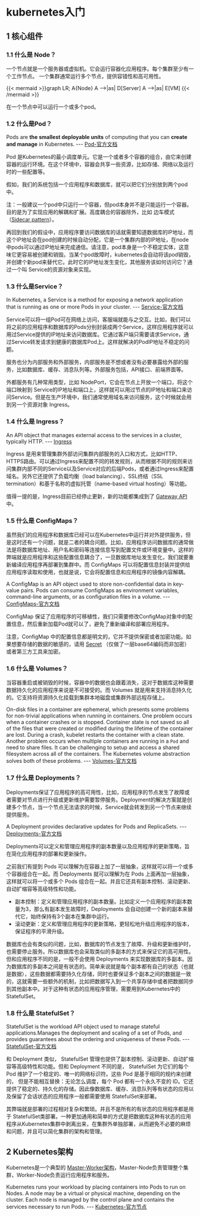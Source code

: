 # kubernetes入门

 

## 1 核心组件

### 1.1 什么是 Node？

一个节点就是一个服务器或虚拟机。它会运行容器化应用程序。每个集群至少有一个工作节点。 一个集群通常运行多个节点，提供容错性和高可用性。

{{< mermaid >}}graph LR;
    A{Node}
    A -->|as| D[Server]
    A -->|as| E[VM]
{{< /mermaid >}}

在一个节点中可以运行一个或多个pod。

### 1.2 什么是Pod？

Pods are **the smallest deployable units** of computing that you can **create and manage** in Kubernetes. --- [Pod-官方文档](https://kubernetes.io/docs/concepts/workloads/pods/)

Pod 是Kubernetes的最小调度单元。它是一个或者多个容器的组合，由它来创建容器的运行环境。在这个环境中，容器会共享一些资源，比如存储、网络以及运行时的一些配置等。

假如，我们的系统包括一个应用程序和数据库，就可以把它们分别放到两个pod中。

注：一般建议一个pod中只运行一个容器，但pod本身并不是只能运行一个容器。目的是为了实现应用的解耦和扩展。高度耦合的容器除外，比如 边车模式（[Sidecar pattern](https://learn.microsoft.com/en-us/azure/architecture/patterns/sidecar)）。

再回到我们的假设中，应用程序要访问数据库的话就需要知道数据库的IP地址，而这个IP地址会在pod创建的时候自动分配，它是一个集群内部的IP地址，在node中pods可以通过IP地址来完成通信。请注意，pod本身是一个不稳定实体，这意味它更容易被创建和销毁。当某个pod故障时，kubernetes会自动将该pod销毁，并创建个新pod来替代它。此时它的IP地址发生变化，其他服务该如何访问它？通过一个叫 Service的资源对象来实现。

### 1.3 什么是Service？

In Kubernetes, a Service is a method for exposing a network application that is running as one or more Pods in your cluster. --- [Service-官方文档](https://kubernetes.io/docs/concepts/services-networking/service/)

Service可以将一组Pod可在网络上访问，客服端就能与之交互。比如，我们可以将之前的应用程序和数据库的Pods分别封装成两个Service，这样应用程序就可以用过Service提供的IP地址来访问数据库。它通过客户端只需要请求Service，通过Service转发请求到健康的数据库Pod上。这样就解决的PodIP地址不稳定的问题。

服务也分为内部服务和外部服务，内部服务是不想或者没有必要暴露给外部的服务，比如数据库、缓存、消息队列等。外部服务包括，API接口、前端界面等。

外都服务有几种常用类型，比如 NodePort，它会在节点上开放一个端口，将这个端口映射到 Service的IP地址和端口上，这样就可以用过节点的IP地址和端口来访问Service。但是在生产环境中，我们通常使用域名来访问服务，这个时候就会用到另一个资源对象 Ingress。

### 1.4 什么是 Ingress？

An API object that manages external access to the services in a cluster, typically HTTP. --- [Ingress](https://kubernetes.io/docs/concepts/services-networking/ingress/)

Ingress 是用来管理集群外部访问集群内部服务的入口和方式，比如HTTP、HTTPS路由。可以通过Ingress来配置不同的转发规则，从而根据不同的规则来访问集群内部不同的Service以及Service对应的后端Pods，或者通过Ingress来配置域名。另外它还提供了负载均衡（load balancing）、SSL终结（SSL termination）和基于名称的虚拟托管（name-based virtual hosting）等功能。

值得一提的是，Ingress目前已经停止更新，新的功能都集成到了 [Gateway API](https://kubernetes.io/docs/concepts/services-networking/gateway/) 中。

### 1.5 什么是 ConfigMaps？

虽然我们的应用程序和数据库已经可以在Kubernetes中运行并对外提供服务，但是这时还有一个问题，就是二者的耦合问题。比如，应用程序访问数据库的通常做法是将数据库地址、用户名和密码等连接信息写到配置文件或环境变量中。这样的弊端就是应用程序和这些配置信息耦合了，一旦数据库地址发生变化，我们就要重新编译应用程序再部署到集群中。而 ConfigMaps 可以将配置信息封装并提供给应用程序读取和使用，也就是说，它会将配置信息和应用程序的镜像内容解耦。

A ConfigMap is an API object used to store non-confidential data in key-value pairs. Pods can consume ConfigMaps as environment variables, command-line arguments, or as configuration files in a volume. --- [ConfigMaps-官方文档](https://kubernetes.io/docs/concepts/configuration/configmap/)

ConfigMap 保证了应用程序的可移植性，我们只需要修改ConfigMap对象中的配置信息，然后重新加载Pod就可以了，避免了重新编译和部署应用程序。

注意，ConfigMap 中的配置信息都是明文的，它并不提供保密或者加密功能。如果想要存储的数据的敏感的，请用 [Secret](https://kubernetes.io/docs/concepts/configuration/secret/) （仅做了一层base64编码而非加密）或者第三方工具来加密。

### 1.6 什么是 Volumes？

当容器重启或被销毁的时候，容器中的数据也会跟着消失，这对于数据库这种需要数据持久化的应用程序来说是不可接受的。而 Volumes 就是用来支持消息持久化的。它支持将资源持久化挂载到集群本地磁盘或集群外部远程存储上。

On-disk files in a container are ephemeral, which presents some problems for non-trivial applications when running in containers. One problem occurs when a container crashes or is stopped. Container state is not saved so all of the files that were created or modified during the lifetime of the container are lost. During a crash, kubelet restarts the container with a clean state. Another problem occurs when multiple containers are running in a `Pod` and need to share files. It can be challenging to setup and access a shared filesystem across all of the containers. The Kubernetes volume abstraction solves both of these problems. --- [Volumes-官方文档](https://kubernetes.io/docs/concepts/storage/volumes/)

### 1.7 什么是 Deployments？

Deployments保证了应用程序的高可用性，比如，应用程序的节点发生了故障或者需要对节点进行升级或更新维护需要暂停服务。Deployment的解决方案就是创建多个节点，当一个节点无法请求的时候，Service就会转发到另一个节点来继续提供服务。

A Deployment provides declarative updates for Pods and ReplicaSets. --- [Deployments-官方文档](https://kubernetes.io/docs/concepts/workloads/controllers/deployment/)

Deployments可以定义和管理应用程序的副本数量以及应用程序的更新策略，旨在简化应用程序的部署和更新操作。

之前我们有提到 Pods 可以理解为在容器上加了一层抽象，这样就可以将一个或多个容器组合在一起。而 Deployments 就可以理解为在 Pods 上面再加一层抽象，这样就可以将一个或多个 Pods 组合在一起。并且它还具有副本控制、滚动更新、自动扩缩容等高级特性和功能。

- 副本控制：定义和管理应用程序的副本数量。比如定义一个应用程序的副本数量为3，那么有副本发生故障时，Deployments 会自动创建一个新的副本来替代它，始终保持有3个副本在集群中运行。
- 滚动更新：定义和管理应用程序的更新策略，更轻松地升级应用程序的版本，保证程序的平滑升级。

数据库也会有类似的问题，比如，数据库的节点发生了故障、升级和更新维护时，也需要停止服务。所以数据库也会采取类似的多副本的方式来保证它的高可用性。但和应用程序不同的是，一般不会使用  Deployments 来实现数据库的多副本。因为数据库的多副本之间是有状态的。简单来说就是每个副本都有自己的状态（也就是数据），这些数据都需要持久化存储，同时也要保证多个副本之间的数据是一致的，这就需要一些额外的机制，比如把数据写入到一个共享存储中或者把数据同步到其他副本中。对于这种有状态的应用程序管理，需要用到Kubernetes中的 StatefulSet。

### 1.8 什么是 StatefulSet？

StatefulSet is the workload API object used to manage stateful applications.Manages the deployment and scaling of a set of Pods, and provides guarantees about the ordering and uniqueness of these Pods. --- [StatefulSet-官方文档](https://kubernetes.io/docs/concepts/workloads/controllers/statefulset/)

和 Deployment 类似， StatefulSet 管理也提供了副本控制、滚动更新、自动扩缩容等高级特性和功能。但和 Deployment 不同的是， StatefulSet 为它们的每个 Pod 维护了一个稳定的、唯一的网络标识符。这些 Pod 是基于相同的规约来创建的， 但是不能相互替换：无论怎么调度，每个 Pod 都有一个永久不变的 ID。它还提供了稳定的、持久化的存储。因此像数据库、缓存、消息队列等有状态的应用以及保留了会话状态的应用程序一般都需要使用 StatefulSet来部署。

其弊端就是部署的过程相对复杂和繁琐。并且不是所有的有状态的应用程序都是用于 StatefulSet类部署。一种更加通用和简单的方式是把数据库这种有状态的应用程序从Kubernetes集群中剥离出来，在集群外单独部署，从而避免不必要的麻烦和问题，并且可以简化集群的架构和管理。

## 2 Kubernetes架构

Kubernetes是一个典型的 [Master-Worker架构](https://zhuanlan.zhihu.com/p/386360903)，Master-Node负责管理整个集群，Worker-Node负责运行应用程序和服务。

Kubernetes runs your workload by placing containers into Pods to run on Nodes. A node may be a virtual or physical machine, depending on the cluster. Each node is managed by the control plane and contains the services necessary to run Pods. --- [Kubernetes-官方节点](https://kubernetes.io/docs/concepts/architecture/nodes/)
